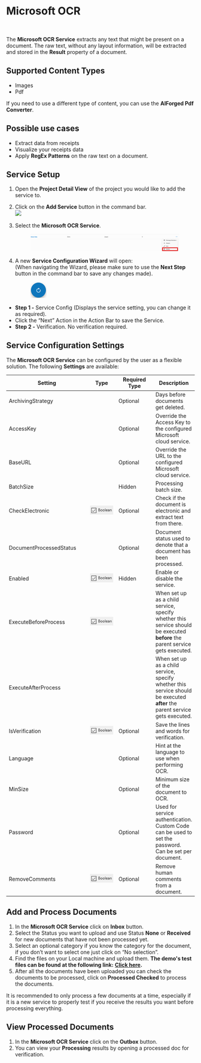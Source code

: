 # Microsoft OCR

<figure><img src="../../.gitbook/assets/image (55) (2).png" alt=""><figcaption></figcaption></figure>

The **Microsoft OCR Service** extracts any text that might be present on a document. The raw text, without any layout information, will be extracted and stored in the **Result** property of a document.

## Supported Content Types

* Images
* Pdf

If you need to use a different type of content, you can use the **AIForged Pdf Converter**.

## Possible use cases

* Extract data from receipts
* Visualize your receipts data
* Apply **RegEx Patterns** on the raw text on a document.

## Service Setup

1. Open the **Project Detail View** of the project you would like to add the service to.
2. Click on the **Add Service** button in the command bar.\
   ![](<../../.gitbook/assets/image (82) (2).png>)
3.  Select the **Microsoft OCR Service**.

    <figure><img src="../../.gitbook/assets/image (5) (2).png" alt=""><figcaption></figcaption></figure>
4.  A new **Service Configuration Wizard** will open:\
    (When navigating the Wizard, please make sure to use the **Next Step** button in the command bar to save any changes made).

    <figure><img src="../../.gitbook/assets/image (12) (1) (1).png" alt=""><figcaption></figcaption></figure>

* **Step 1 -** Service Config (Displays the service setting, you can change it as required).
* Click the “Next” Action in the Action Bar to save the Service.
* **Step 2 -** Verification. No verification required.

## Service Configuration Settings

The **Microsoft OCR Service** can be configured by the user as a flexible solution. The following **Settings** are available:

<table><thead><tr><th width="256">Setting</th><th width="126">Type</th><th width="139">Required Type</th><th>Description</th></tr></thead><tbody><tr><td>ArchivingStrategy</td><td><img src="../../.gitbook/assets/image (14) (6).png" alt=""></td><td>Optional</td><td>Days before documents get deleted.</td></tr><tr><td>AccessKey</td><td><img src="../../.gitbook/assets/image (7) (2).png" alt=""></td><td>Optional</td><td>Override the Access Key to the configured Microsoft cloud service.</td></tr><tr><td>BaseURL</td><td><img src="../../.gitbook/assets/image (7) (2).png" alt=""></td><td>Optional</td><td>Override the URL to the configured Microsoft cloud service.</td></tr><tr><td>BatchSize</td><td><img src="../../.gitbook/assets/image (5) (3).png" alt=""></td><td>Hidden</td><td>Processing batch size.</td></tr><tr><td>CheckElectronic</td><td><img src="../../.gitbook/assets/image (15) (1) (3) (1).png" alt=""></td><td>Optional</td><td>Check if the document is electronic and extract text from there.</td></tr><tr><td>DocumentProcessedStatus</td><td><img src="../../.gitbook/assets/image (6) (4).png" alt=""></td><td>Optional</td><td>Document status used to denote that a document has been processed.</td></tr><tr><td>Enabled</td><td><img src="../../.gitbook/assets/image (15) (1) (3) (1).png" alt=""></td><td>Hidden</td><td>Enable or disable the service.</td></tr><tr><td>ExecuteBeforeProcess</td><td><img src="../../.gitbook/assets/image (15) (1) (3) (2).png" alt=""></td><td></td><td>When set up as a child service, specify whether this service should be executed <strong>before</strong> the parent service gets executed.</td></tr><tr><td>ExecuteAfterProcess</td><td><img src="../../.gitbook/assets/image (1) (1) (3) (1) (2) (7).png" alt=""></td><td></td><td>When set up as a child service, specify whether this service should be executed <strong>after</strong> the parent service gets executed.</td></tr><tr><td>IsVerification</td><td><img src="../../.gitbook/assets/image (15) (1) (3) (2).png" alt=""></td><td>Optional</td><td>Save the lines and words for verification.</td></tr><tr><td>Language</td><td><img src="../../.gitbook/assets/image (7) (2).png" alt=""></td><td>Optional</td><td>Hint at the language to use when performing OCR.</td></tr><tr><td>MinSize</td><td><img src="../../.gitbook/assets/image (14) (6).png" alt=""></td><td>Optional</td><td>Minimum size of the document to OCR.</td></tr><tr><td>Password</td><td><img src="../../.gitbook/assets/image (3) (5) (1).png" alt=""></td><td>Optional</td><td>Used for service authentication. Custom Code can be used to set the password. Can be set per document.</td></tr><tr><td>RemoveComments</td><td><img src="../../.gitbook/assets/image (1) (1) (3) (1) (1) (2) (1) (3).png" alt=""></td><td>Optional</td><td>Remove human comments from a document.</td></tr></tbody></table>

## Add and Process Documents

1. In the **Microsoft OCR Service** click on **Inbox** button.
2. Select the Status you want to upload and use Status **None** or **Received** for new documents that have not been processed yet.
3. Select an optional category if you know the category for the document, if you don’t want to select one just click on “No selection”.
4. Find the files on your Local machine and upload them. **The demo's test files can be found at the following link:** [**Click here**](https://larchold-my.sharepoint.com/:u:/g/personal/jannie\_larcai\_com/Ec-\_k8RmUqNAv6WgCgwItfcBTRp1Gk0V6OeyTj2S3SIUQg?e=EquxX9)**.**
5. After all the documents have been uploaded you can check the documents to be processed, click on **Processed Checked** to process the documents.

It is recommended to only process a few documents at a time, especially if it is a new service to properly test if you receive the results you want before processing everything.

## View Processed Documents <a href="#view-processed-documents" id="view-processed-documents"></a>

1. In the **Microsoft OCR Service** click on the **Outbox** button.
2. You can view your **Processing** results by opening a processed doc for verification.
